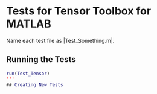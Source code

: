 # Tests for Tensor Toolbox for MATLAB

Name each test file as |Test_Something.m|.

## Running the Tests
``` matlab
run(Test_Tensor)
'''
## Creating New Tests
